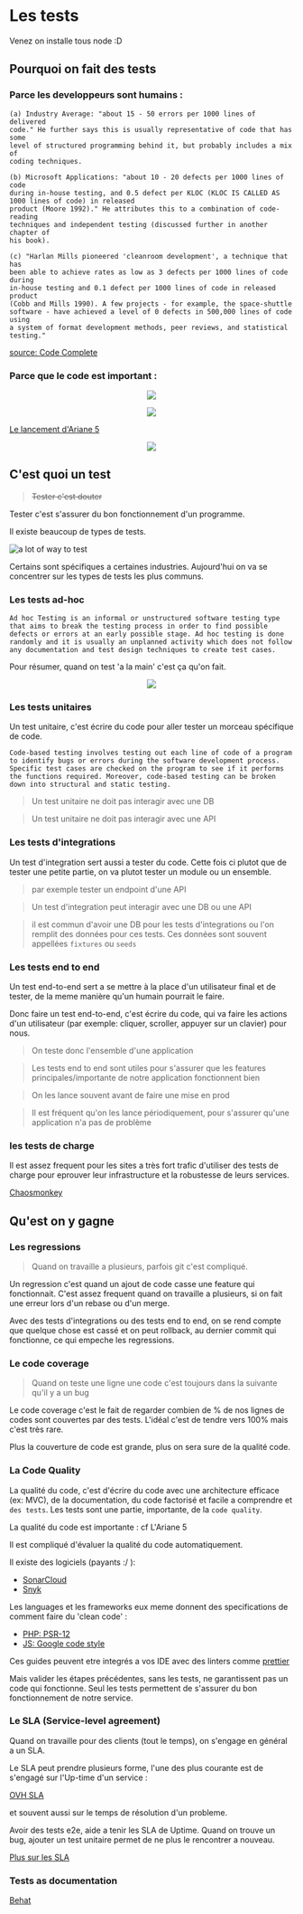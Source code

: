 # Les tests

Venez on installe tous node :D

## Pourquoi on fait des tests

### Parce les developpeurs sont humains :

```
(a) Industry Average: "about 15 - 50 errors per 1000 lines of delivered
code." He further says this is usually representative of code that has some
level of structured programming behind it, but probably includes a mix of
coding techniques.

(b) Microsoft Applications: "about 10 - 20 defects per 1000 lines of code
during in-house testing, and 0.5 defect per KLOC (KLOC IS CALLED AS 1000 lines of code) in released
product (Moore 1992)." He attributes this to a combination of code-reading
techniques and independent testing (discussed further in another chapter of
his book).

(c) "Harlan Mills pioneered 'cleanroom development', a technique that has
been able to achieve rates as low as 3 defects per 1000 lines of code during
in-house testing and 0.1 defect per 1000 lines of code in released product
(Cobb and Mills 1990). A few projects - for example, the space-shuttle
software - have achieved a level of 0 defects in 500,000 lines of code using
a system of format development methods, peer reviews, and statistical
testing."
```

[source: Code Complete](https://www.amazon.com/Code-Complete-Practical-Handbook-Construction/dp/0735619670)

###  Parce que le code est important :

<p align="center"><img src="./images/prod-sans-test.jpg"/></p>
<p align="center"><img src="./images/ariane.jpg"/></p>

[Le lancement d'Ariane 5](https://hownot2code.com/2016/09/02/a-space-error-370-million-for-an-integer-overflow/)

<p align="center"><img src="./images/one-does-not.jpg"/></p>

## C'est quoi un test

> ~~Tester c'est douter~~

Tester c'est s'assurer du bon fonctionnement d'un programme.

Il existe beaucoup de types de tests.

![a lot of way to test](./images/tests.svg)

Certains sont spécifiques a certaines industries.
Aujourd'hui on va se concentrer sur les types de tests les plus communs.

### Les tests ad-hoc

```
Ad hoc Testing is an informal or unstructured software testing type that aims to break the testing process in order to find possible defects or errors at an early possible stage. Ad hoc testing is done randomly and it is usually an unplanned activity which does not follow any documentation and test design techniques to create test cases.
```

Pour résumer, quand on test 'a la main' c'est ça qu'on fait.

<p align="center"><img src="./images/ad-hoc.jpeg"/></p>


### Les tests unitaires

Un test unitaire, c'est écrire du code pour aller tester un morceau spécifique de code.

```
Code-based testing involves testing out each line of code of a program to identify bugs or errors during the software development process. Specific test cases are checked on the program to see if it performs the functions required. Moreover, code-based testing can be broken down into structural and static testing.
```

> Un test unitaire ne doit pas interagir avec une DB

> Un test unitaire ne doit pas interagir avec une API



### Les tests d'integrations

Un test d'integration sert aussi a tester du code. Cette fois ci plutot que de tester une petite partie, on va plutot tester un module ou un ensemble.

> par exemple tester un endpoint d'une API


> Un test d'integration peut interagir avec une DB ou une API

> il est commun d'avoir une DB pour les tests d'integrations ou l'on remplit des données pour ces tests.
> Ces données sont souvent appellées `fixtures` ou `seeds`

### Les tests end to end

Un test end-to-end sert a se mettre à la place d'un utilisateur final et de tester, de la meme manière qu'un humain pourrait le faire.

Donc faire un test end-to-end, c'est écrire du code, qui va faire les actions d'un utilisateur (par exemple: cliquer, scroller, appuyer sur un clavier) pour nous.

> On teste donc l'ensemble d'une application

> Les tests end to end sont utiles pour s'assurer que les features principales/importante de notre application fonctionnent bien

> On les lance souvent avant de faire une mise en prod

> Il est fréquent qu'on les lance périodiquement, pour s'assurer qu'une application n'a pas de problème

### les tests de charge

Il est assez frequent pour les sites a très fort trafic d'utiliser des tests de charge pour eprouver leur infrastructure et la robustesse de leurs services.

[Chaosmonkey](https://netflix.github.io/chaosmonkey/)

## Qu'est on y gagne

### Les regressions

> Quand on travaille a plusieurs, parfois git c'est compliqué.

Un regression c'est quand un ajout de code casse une feature qui fonctionnait.
C'est assez frequent quand on travaille a plusieurs, si on fait une erreur lors d'un rebase ou d'un merge.

Avec des tests d'integrations ou des tests end to end, on se rend compte que quelque chose est cassé et on peut rollback, au dernier commit qui fonctionne, ce qui empeche les regressions.

### Le code coverage

> Quand on teste une ligne une code c'est toujours dans la suivante qu'il y a un bug

Le code coverage c'est le fait de regarder combien de % de nos lignes de codes sont couvertes par des tests.
L'idéal c'est de tendre vers 100% mais c'est très rare.

Plus la couverture de code est grande, plus on sera sure de la qualité code.

### La Code Quality

La qualité du code, c'est d'écrire du code avec une architecture efficace (ex: MVC), de la documentation, du code factorisé et facile a comprendre et `des tests`.
Les tests sont une partie, importante, de la `code quality`.

La qualité du code est importante : cf L'Ariane 5

Il est compliqué d'évaluer la qualité du code automatiquement.

Il existe des logiciels (payants :/ ):
- [SonarCloud](https://sonarcloud.io/)
- [Snyk](https://snyk.io/)

Les languages et les frameworks eux meme donnent des specifications de comment faire du 'clean code' :
- [PHP: PSR-12](https://www.php-fig.org/psr/psr-12/)
- [JS: Google code style](https://google.github.io/styleguide/jsguide.html)

Ces guides peuvent etre integrés a vos IDE avec des linters comme [prettier](https://prettier.io/)

Mais valider les étapes précédentes, sans les tests, ne garantissent pas un code qui fonctionne. Seul les tests permettent de s'assurer du bon fonctionnement de notre service.

### Le SLA (Service-level agreement)

Quand on travaille pour des clients (tout le temps), on s'engage en général a un SLA.

Le SLA peut prendre plusieurs forme, l'une des plus courante est de s'engagé sur l'Up-time d'un service :

[OVH SLA](https://us.ovhcloud.com/legal/sla/dedicated-servers)

et souvent aussi sur le temps de résolution d'un probleme.

Avoir des tests e2e, aide a tenir les SLA de Uptime.
Quand on trouve un bug, ajouter un test unitaire permet de ne plus le rencontrer a nouveau.

[Plus sur les SLA](https://freshdesk.com/sla)

### Tests as documentation

[Behat](https://docs.behat.org/en/latest/quick_start.html)
